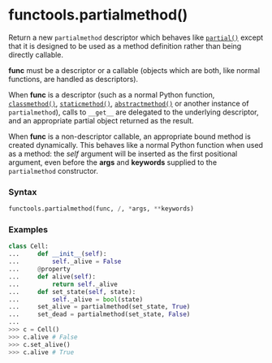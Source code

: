 # functools.partialmethod()

Return a new `partialmethod` descriptor which behaves like [`partial()`](/modules/functools/partial.md) except that it is designed to be used as a method definition rather than being directly callable.

**func** must be a descriptor or a callable (objects which are both, like normal functions, are handled as descriptors).

When **func** is a descriptor (such as a normal Python function, [`classmethod()`](/built-in-functions/classmethod.md), [`staticmethod()`](/built-in-functions/staticmethod.md), [`abstractmethod()`](/modules/abc/abstractmethod.md) or another instance of `partialmethod`), calls to `__get__` are delegated to the underlying descriptor, and an appropriate partial object returned as the result.

When **func** is a non-descriptor callable, an appropriate bound method is created dynamically. This behaves like a normal Python function when used as a method: the *self* argument will be inserted as the first positional argument, even before the **args** and **keywords** supplied to the `partialmethod` constructor.

### Syntax

```python
functools.partialmethod(func, /, *args, **keywords)
```

### Examples

```python
class Cell:
...     def __init__(self):
...         self._alive = False
...     @property
...     def alive(self):
...         return self._alive
...     def set_state(self, state):
...         self._alive = bool(state)
...     set_alive = partialmethod(set_state, True)
...     set_dead = partialmethod(set_state, False)
...
>>> c = Cell()
>>> c.alive # False
>>> c.set_alive()
>>> c.alive # True
```